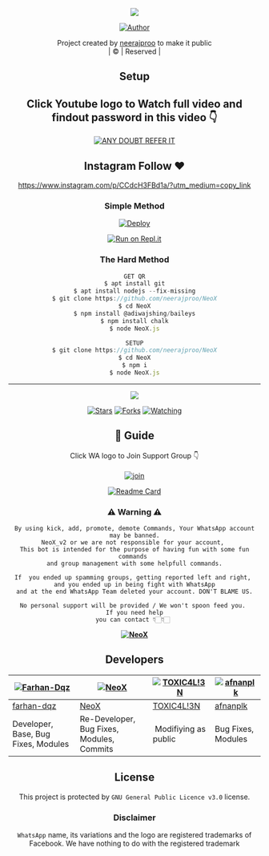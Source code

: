 <div align="center">

 </a>
</p>
<div align="center">
  <p align="center">
<img src=https://i.imgur.com/w89FHm7.jpeg>
</p>
  <p align="center">
<a href="https://github.com/neerajproo"><img title="Author" src="https://img.shields.io/badge/Author-neerajproo/NeoX?color=blue&style=for-the-badge&logo=whatsapp"></a>
</p>
</div>
<p align="center">
Project created by <a href="https://github.com/neerajproo">neerajproo</a> to make it public
    <br>
       | © |
        Reserved |
    <br> 
</p>

## Setup
<div align="center"> 


## Click Youtube logo to Watch full video and findout password in this video 👇

 [![ANY DOUBT REFER IT](https://www.linkpicture.com/q/YouTube-Logo-700x394.png)](https://youtu.be/Tb1B-rS52uo)


## Instagram  Follow ❤️

https://www.instagram.com/p/CCdcH3FBd1a/?utm_medium=copy_link


  ### Simple Method
  
[![Deploy](https://www.herokucdn.com/deploy/button.svg)](https://heroku.com/deploy?template=https://github.com/neerajproo/Amalsir.git)

  
[![Run on Repl.it](https://repl.it/badge/github/quiec/whatsAlfa)](https://replit.com/@NeoX/NeoX)
  
### The Hard Method
```js
GET QR
$ apt install git
$ apt install nodejs --fix-missing
$ git clone https://github.com/neerajproo/NeoX
$ cd NeoX
$ npm install @adiwajshing/baileys
$ npm install chalk
$ node NeoX.js
```
      
```js
SETUP
$ git clone https://github.com/neerajproo/NeoX
$ cd NeoX
$ npm i
$ node NeoX.js
```

----

  <p align="center">
  <a href="httsp://github.com/neerajproo/NeoX">
    
<a href="https://github.com/neerajproo/followers">
<img src="https://img.shields.io/github/repo-size/neerajproo/NeoX?color=green&label=Repo%20total%20size&style=plastic">
<p align="center">
<a href="https://github.com/neerajproo/followers"
<img title="Followers" src="https://img.shields.io/github/followers/neerajproo?color=blue&style=flat-square"></a>
<a href="https://github.com/neerajproo/NeoX/stargazers/"><img title="Stars" src="https://img.shields.io/github/stars/neerajproo/NeoX?color=blue&style=flat-square"></a>
<a href="https://github.com/neerajproo/NeoX/network/members"><img title="Forks" src="https://img.shields.io/github/forks/neerajproo/NeoX?color=blue&style=flat-square"></a>
<a href="https://github.com/neerajproo/NeoX/watchers"><img title="Watching" src="https://img.shields.io/github/watchers/neerajproo/NeoX?label=Watchers&color=blue&style=flat-square"></a>
</p>

## 📢 Guide
Click WA logo to Join Support Group 👇
    <br>
<br>
  [![join](https://github.com/Alien-alfa/PublicBot/blob/main/wlogo.svg.png)](https://chat.whatsapp.com/CbRlEux876XFsWQfIlOKty)
  <div align="center">
       
  [![Readme Card](https://github-readme-stats.vercel.app/api/pin/?username=neerajproo&repo=NeoX&theme=nightowl)](https://github.com/neerajproo/NeoX)
  </div>
    
### ⚠ Warning ⚠

```
By using kick, add, promote, demote Commands, Your WhatsApp account may be banned.
NeoX_v2 or we are not responsible for your account, 
This bot is intended for the purpose of having fun with some fun commands 
and group management with some helpfull commands.

If  you ended up spamming groups, getting reported left and right, 
and you ended up in being fight with WhatsApp
and at the end WhatsApp Team deleted your account. DON'T BLAME US.

No personal support will be provided / We won't spoon feed you. 
If you need help
you can contact 👇🏻👇🏻 
```
**[![NeoX](https://www.linkpicture.com/q/WHTSPP-LOGO.png)](http://wa.me/919895828468?text=Can%20you%20help%20bro)**

## Developers
  <div align="center">
    
  [![Farhan-Dqz](https://github.com/farhan-dqz.png?size=100)](https://github.com/farhan-dqz) | [![NeoX](https://github.com/neerajproo.png?size=100)](https://github.com/neerajproo) |  [![TOXIC4L!3N](https://github.com/Alien-alfa.png?size=100)](https://github.com/AI-VIKI) | [![afnanplk](https://github.com/afnanplk.png?size=100)](https://github.com/afnanplk) 
----|----|----|----
[farhan-dqz](https://github.com/farhan-dqz) | [NeoX](https://github.com/neerajproo) | [TOXIC4L!3N](https://github.com/AI-VIKI) | [afnanplk](https://github.com/afnanplk)
Developer, Base, Bug Fixes, Modules| Re-Developer, Bug Fixes, Modules, Commits |  Modifiying  as   public | Bug Fixes, Modules | Deploy Error Fixed
  </div>
    


## License
This project is protected by `GNU General Public Licence v3.0` license.

### Disclaimer
`WhatsApp` name, its variations and the logo are registered trademarks of Facebook. We have nothing to do with the registered trademark
